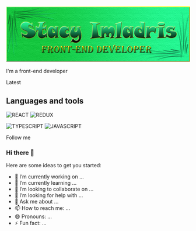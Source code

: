 [![Header](https://github.com/Stacy-Imladris/Stacy-Imladris/blob/main/assets/header.png)](https://t.me/stacy_imladris)

I'm a front-end developer

Latest

## Languages and tools
![REACT](https://img.shields.io/badge/REACT-282c34?style=for-the-badge&logo=react)
![REDUX](https://img.shields.io/badge/REDUX-282c34?style=for-the-badge&logo=redux)

![TYPESCRIPT](https://img.shields.io/badge/TYPESCRIPT-282c34?style=for-the-badge&logo=typescript)
![JAVASCRIPT](https://img.shields.io/badge/JAVASCRIPT-282c34?style=for-the-badge&logo=javascript)

Follow me







### Hi there 👋




Here are some ideas to get you started:

- 🔭 I’m currently working on ...
- 🌱 I’m currently learning ...
- 👯 I’m looking to collaborate on ...
- 🤔 I’m looking for help with ...
- 💬 Ask me about ...
- 📫 How to reach me: ...
- 😄 Pronouns: ...
- ⚡ Fun fact: ...

